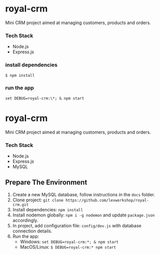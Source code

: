 # royal-crm

Mini CRM project aimed at managing customers, products and orders.

### Tech Stack

- Node.js
- Express.js

### install dependencies

`$ npm install`

### run the app

`set DEBUG=royal-crm:\*; & npm start`

# royal-crm

Mini CRM project aimed at managing customers, products and orders.

### Tech Stack

- Node.js
- Express.js
- MySQL

## Prepare The Environment

1. Create a new MySQL database, follow instructions in the `docs` folder.
2. Clone project: `git clone https://github.com/levworkshop/royal-crm.git`
3. Install dependencies: `npm install`
4. Install nodemon globally: `npm i -g nodemon` and update `package.json` accordingly.
5. In project, add configuration file: `config/dev.js`
   with database connection details.
6. Run the app:
   - Windows: `set DEBUG=royal-crm:*; & npm start`
   - MacOS/Linux: `$ DEBUG=royal-crm:* npm start`
